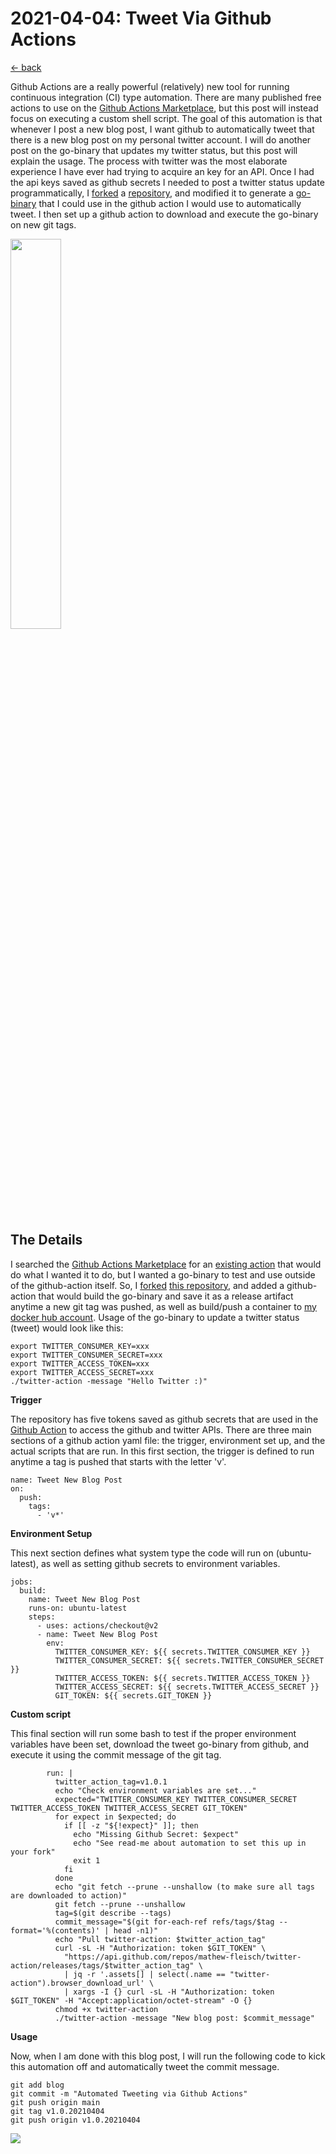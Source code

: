 # 2021-04-04: Tweet Via Github Actions
[<- back](../../README.md)

Github Actions are a really powerful (relatively) new tool for running continuous integration (CI) type automation. There are many published free actions to use on the [Github Actions Marketplace](https://github.com/marketplace?type=actions), but this post will instead focus on executing a custom shell script. The goal of this automation is that whenever I post a new blog post, I want github to automatically tweet that there is a new blog post on my personal twitter account. I will do another post on the go-binary that updates my twitter status, but this post will explain the usage. The process with twitter was the most elaborate experience I have ever had trying to acquire an key for an API. Once I had the api keys saved as github secrets I needed to post a twitter status update programmatically, I [forked](https://github.com/mathew-fleisch/twitter-action) a [repository](https://github.com/xorilog/twitter-action), and modified it to generate a [go-binary](https://github.com/mathew-fleisch/twitter-action/releases) that I could use in the github action I would use to automatically tweet. I then set up a github action to download and execute the go-binary on new git tags.

<img src="https://i.imgur.com/EOFv5VE.png" width="40%">

## The Details

I searched the [Github Actions Marketplace](https://github.com/marketplace?type=actions) for an [existing action](https://github.com/marketplace/actions/twitter-action) that would do what I wanted it to do, but I wanted a go-binary to test and use outside of the github-action itself. So, I [forked](https://github.com/mathew-fleisch/twitter-action) [this repository](https://github.com/xorilog/twitter-action), and added a github-action that would build the go-binary and save it as a release artifact anytime a new git tag was pushed, as well as build/push a container to [my docker hub account](https://hub.docker.com/u/mathewfleisch/twitter-action/tags?page=1&ordering=last_updated). Usage of the go-binary to update a twitter status (tweet) would look like this:

```
export TWITTER_CONSUMER_KEY=xxx
export TWITTER_CONSUMER_SECRET=xxx
export TWITTER_ACCESS_TOKEN=xxx
export TWITTER_ACCESS_SECRET=xxx
./twitter-action -message "Hello Twitter :)"
```

**Trigger**

The repository has five tokens saved as github secrets that are used in the [Github Action](../../.github/workflows/tweet-new-blog-post.yaml) to access the github and twitter APIs. There are three main sections of a github action yaml file: the trigger, environment set up, and the actual scripts that are run. In this first section, the trigger is defined to run anytime a tag is pushed that starts with the letter 'v'.

```
name: Tweet New Blog Post
on:
  push:
    tags:
      - 'v*'
```

**Environment Setup**

This next section defines what system type the code will run on (ubuntu-latest), as well as setting github secrets to environment variables.


```
jobs:
  build:
    name: Tweet New Blog Post
    runs-on: ubuntu-latest
    steps:
      - uses: actions/checkout@v2
      - name: Tweet New Blog Post
        env:
          TWITTER_CONSUMER_KEY: ${{ secrets.TWITTER_CONSUMER_KEY }}
          TWITTER_CONSUMER_SECRET: ${{ secrets.TWITTER_CONSUMER_SECRET }}
          TWITTER_ACCESS_TOKEN: ${{ secrets.TWITTER_ACCESS_TOKEN }}
          TWITTER_ACCESS_SECRET: ${{ secrets.TWITTER_ACCESS_SECRET }}
          GIT_TOKEN: ${{ secrets.GIT_TOKEN }}
```

**Custom script**

This final section will run some bash to test if the proper environment variables have been set, download the tweet go-binary from github, and execute it using the commit message of the git tag.

```
        run: |
          twitter_action_tag=v1.0.1
          echo "Check environment variables are set..."
          expected="TWITTER_CONSUMER_KEY TWITTER_CONSUMER_SECRET TWITTER_ACCESS_TOKEN TWITTER_ACCESS_SECRET GIT_TOKEN"
          for expect in $expected; do
            if [[ -z "${!expect}" ]]; then
              echo "Missing Github Secret: $expect"
              echo "See read-me about automation to set this up in your fork"
              exit 1
            fi
          done
          echo "git fetch --prune --unshallow (to make sure all tags are downloaded to action)"
          git fetch --prune --unshallow
          tag=$(git describe --tags)
          commit_message="$(git for-each-ref refs/tags/$tag --format='%(contents)' | head -n1)"
          echo "Pull twitter-action: $twitter_action_tag"
          curl -sL -H "Authorization: token $GIT_TOKEN" \
            "https://api.github.com/repos/mathew-fleisch/twitter-action/releases/tags/$twitter_action_tag" \
            | jq -r '.assets[] | select(.name == "twitter-action").browser_download_url' \
            | xargs -I {} curl -sL -H "Authorization: token $GIT_TOKEN" -H "Accept:application/octet-stream" -O {}
          chmod +x twitter-action
          ./twitter-action -message "New blog post: $commit_message"
```

**Usage**

Now, when I am done with this blog post, I will run the following code to kick this automation off and automatically tweet the commit message.

```
git add blog
git commit -m "Automated Tweeting via Github Actions"
git push origin main
git tag v1.0.20210404
git push origin v1.0.20210404
```
<img src="https://i.imgur.com/NeCJmWo.png" width="%100">
